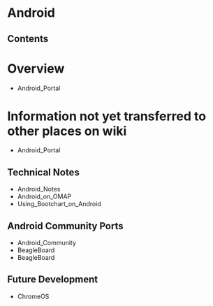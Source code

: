 # Android
## Contents
# Overview
* Android_Portal
# Information not yet transferred to other places on wiki
* Android_Portal
## Technical Notes
* Android_Notes
* Android_on_OMAP
* Using_Bootchart_on_Android
## Android Community Ports
* Android_Community
* BeagleBoard
* BeagleBoard
## Future Development
* ChromeOS
